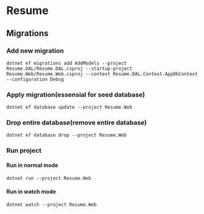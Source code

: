 # Resume

## Migrations

### Add new migration

`dotnet ef migrations add AddModels --project Resume.DAL/Resume.DAL.csproj --startup-project Resume.Web/Resume.Web.csproj --context Resume.DAL.Context.AppDbContext --configuration Debug`

### Apply migration(essensial for seed database)

`dotnet ef database update --project Resume.Web`

### Drop entire database(remove entire database)

`dotnet ef database drop --project Resume.Web`

### Run project

#### Run in normal mode

`dotnet run --project Resume.Web`

#### Run in watch mode

`dotnet watch --project Resume.Web`
